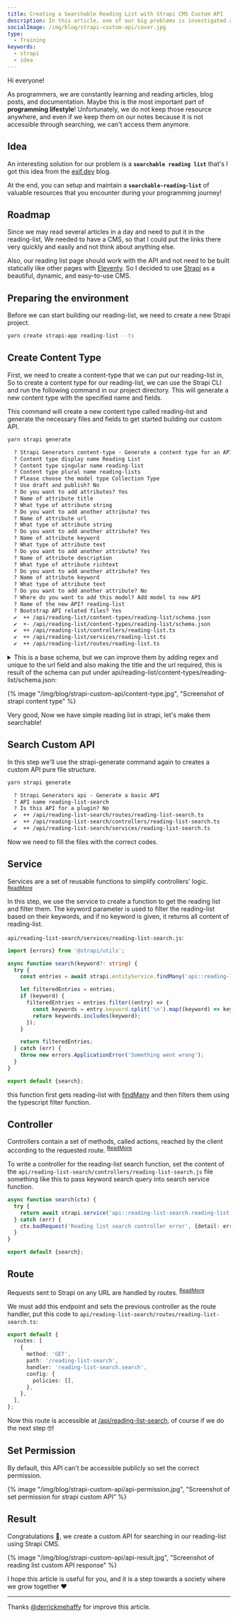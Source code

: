 ```yaml
---
title: Creating a Searchable Reading List with Strapi CMS Custom API
description: In this article, one of our big problems is investigated and to solve it, we create a reading-list with Strapi and make them searchable with Strapi custom API.
socialImage: /img/blog/strapi-custom-api/cover.jpg
type:
  - Training
keywords:
  - strapi
  - idea
---
```


Hi everyone!

As programmers, we are constantly learning and reading articles, blog posts, and documentation. Maybe this is the most important part of **programming lifestyle**!
Unfortunately, we do not keep those resource anywhere, and even if we keep them on our notes because it is not accessible through searching, we can't access them anymore.

## Idea

An interesting solution for our problem is a **`searchable reading list`** that's I got this idea from the <a href="https://esif.dev" target="_blank">esif.dev</a> blog.

At the end, you can setup and maintain a **`searchable-reading-list`** of valuable resources that you encounter during your programming journey!

## Roadmap

Since we may read several articles in a day and need to put it in the reading-list, We needed to have a CMS, so that I could put the links there very quickly and easily and not think about anything else.

Also, our reading list page should work with the API and not need to be built statically like other pages with <a href="https://www.11ty.dev/" target="_blank">Eleventy</a>. So I decided to use <a href="https://strapi.io/" target="_blank">Strapi</a> as a beautiful, dynamic, and easy-to-use CMS.

## Preparing the environment

Before we can start building our reading-list, we need to create a new Strapi project.

```bash
yarn create strapi-app reading-list --ts
```

## Create Content Type

First, we need to create a content-type that we can put our reading-list in, So to create a content type for our reading-list, we can use the Strapi CLI and run the following command in our project directory. This will generate a new content type with the specified name and fields.

This command will create a new content type called reading-list and generate the necessary files and fields to get started building our custom API.

```bash
yarn strapi generate
```

```txt
  ? Strapi Generators content-type - Generate a content type for an API
  ? Content type display name Reading List
  ? Content type singular name reading-list
  ? Content type plural name reading-lists
  ? Please choose the model type Collection Type
  ? Use draft and publish? No
  ? Do you want to add attributes? Yes
  ? Name of attribute title
  ? What type of attribute string
  ? Do you want to add another attribute? Yes
  ? Name of attribute url
  ? What type of attribute string
  ? Do you want to add another attribute? Yes
  ? Name of attribute keyword
  ? What type of attribute text
  ? Do you want to add another attribute? Yes
  ? Name of attribute description
  ? What type of attribute richtext
  ? Do you want to add another attribute? Yes
  ? Name of attribute keyword
  ? What type of attribute text
  ? Do you want to add another attribute? No
  ? Where do you want to add this model? Add model to new API
  ? Name of the new API? reading-list
  ? Bootstrap API related files? Yes
  ✔  ++ /api/reading-list/content-types/reading-list/schema.json
  ✔  +- /api/reading-list/content-types/reading-list/schema.json
  ✔  ++ /api/reading-list/controllers/reading-list.ts
  ✔  ++ /api/reading-list/services/reading-list.ts
  ✔  ++ /api/reading-list/routes/reading-list.ts
```

<details>
  <summary>
    This is a base schema, but we can improve them by adding regex and unique to the url field and also making the title and the url required, this is result of the schema can put under api/reading-list/content-types/reading-list/schema.json:
  </summary>

```json
{
  "kind": "collectionType",
  "collectionName": "reading_lists",
  "info": {
    "singularName": "reading-list",
    "pluralName": "reading-lists",
    "displayName": "Reading List",
    "description": ""
  },
  "options": {
    "draftAndPublish": false
  },
  "attributes": {
    "title": {
      "type": "string",
      "required": true
    },
    "url": {
      "type": "string",
      "regex": "https?:\\/\\/(www\\.)?[-a-zA-Z0-9@:%._\\+~#=]{1,256}\\.[a-zA-Z0-9()]{1,6}\\b([-a-zA-Z0-9()@:%_\\+.~#?&//=]*)",
      "required": true,
      "unique": true
    },
    "description": {
      "type": "richtext"
    },
    "keyword": {
      "type": "text",
      "required": false
    }
  }
}
```

</details>

{% image "/img/blog/strapi-custom-api/content-type.jpg", "Screenshot of strapi content type" %}

Very good, Now we have simple reading list in strapi, let's make them searchable!

## Search Custom API

In this step we'll use the strapi-generate command again to creates a custom API pure file structure.

```bash
yarn strapi generate
```

```txt
  ? Strapi Generators api - Generate a basic API
  ? API name reading-list-search
  ? Is this API for a plugin? No
  ✔  ++ /api/reading-list-search/routes/reading-list-search.ts
  ✔  ++ /api/reading-list-search/controllers/reading-list-search.ts
  ✔  ++ /api/reading-list-search/services/reading-list-search.ts
```

Now we need to fill the files with the correct codes.

## Service

Services are a set of reusable functions to simplify controllers' logic. <sup> <a href="https://docs.strapi.io/dev-docs/backend-customization/services" target="_blank">ReadMore</a></sup>

In this step, we use the service to create a function to get the reading list and filter them. The keyword parameter is used to filter the reading-list based on their keywords, and if no keyword is given, it returns all content of reading-list.

`api/reading-list-search/services/reading-list-search.js`:

```ts
import {errors} from '@strapi/utils';

async function search(keyword?: string) {
  try {
    const entries = await strapi.entityService.findMany('api::reading-list.reading-list', {});

    let filteredEntries = entries;
    if (keyword) {
      filteredEntries = entries.filter((entry) => {
        const keywords = entry.keyword.split('\n').map((keyword) => keyword.trim());
        return keywords.includes(keyword);
      });
    }

    return filteredEntries;
  } catch (err) {
    throw new errors.ApplicationError('Something went wrong');
  }
}

export default {search};
```

this function first gets reading-list with [findMany](https://docs.strapi.io/dev-docs/api/entity-service/crud#findmany) and then filters them using the typescript filter function.

## Controller

Controllers contain a set of methods, called actions, reached by the client according to the requested route. <sup> <a href="https://docs.strapi.io/dev-docs/backend-customization/controllers" target="_blank">ReadMore</a></sup>

To write a controller for the reading-list search function, set the content of the `api/reading-list-search/controllers/reading-list-search.js` file something like this to pass keyword search query into search service function.

```ts
async function search(ctx) {
  try {
    return await strapi.service('api::reading-list-search.reading-list-search').search(ctx.request.query.keyword);
  } catch (err) {
    ctx.badRequest('Reading list search controller error', {detail: err});
  }
}

export default {search};
```

## Route

Requests sent to Strapi on any URL are handled by routes. <sup> <a href="https://docs.strapi.io/dev-docs/backend-customization/routes" target="_blank">ReadMore</a></sup>

We must add this endpoint and sets the previous controller as the route handler, put this code to `api/reading-list-search/routes/reading-list-search.ts`:

```ts
export default {
  routes: [
    {
      method: 'GET',
      path: '/reading-list-search',
      handler: 'reading-list-search.search',
      config: {
        policies: [],
      },
    },
  ],
};
```

Now this route is accessible at <a href="http://localhost:1337/api/reading-list-search" target="_blank">/api/reading-list-search</a>, of course if we do the next step 🤓!

## Set Permission

By default, this API can't be accessible publicly so set the correct permission.

{% image "/img/blog/strapi-custom-api/api-permission.jpg", "Screenshot of set permission for strapi custom API" %}

## Result

Congratulations 🎉, we create a custom API for searching in our reading-list using Strapi CMS.

{% image "/img/blog/strapi-custom-api/api-result.jpg", "Screenshot of reading list custom API response" %}

I hope this article is useful for you, and it is a step towards a society where we grow together ♥️

<hr class="m-10" />

Thanks [@derrickmehaffy](https://github.com/derrickmehaffy) for improve this article.
